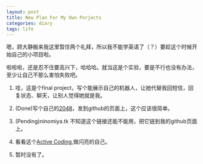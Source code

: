 ```yaml
---
layout: post
title: New Plan For My Own Porjects
categories: diary
tags: life
---
```


嗯，顾大静搬来我这里暂住两个礼拜，所以我不能学英语了（？）要趁这个时候开始自己的小项目啦。

啦啦啦，还是忍不住要高兴下，哈哈哈。就当这是个实验，要是不行也没有办法，至少让自己不那么害怕失败吧。

1. 哇，这是个final project，写个能展示自己的机器人，让她代替我回短信，回复状态、聊天，让别人觉得她就是我。

2. (Done)写个自己的[2048](http://jane110511.github.io/2048/2048.html)，发到github的页面上，这个应该很简单。

3. (Pending)ninomiya.tk 不知道这个链接还能不能用，把它链到我的github页面上。

4. 看看这个[Active Coding](https://www.futurelearn.com/courses/creative-coding),做闪亮的自己。

5. 暂时没有了。